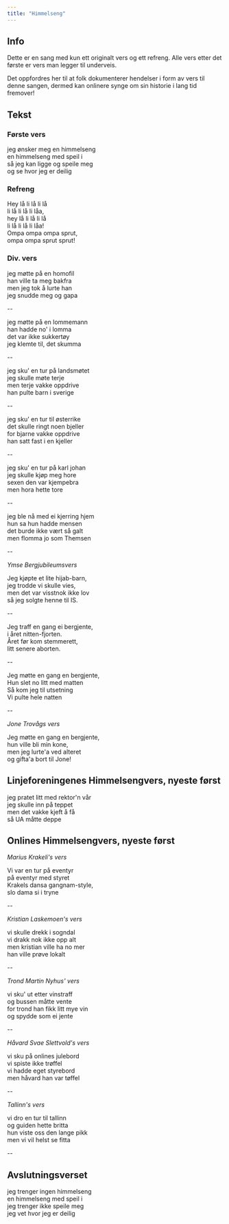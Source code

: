 ```yaml
---
title: "Himmelseng"
---
```


## Info

Dette er en sang med kun ett originalt vers og ett refreng. Alle vers etter det første er vers man legger til underveis.

Det oppfordres her til at folk dokumenterer hendelser i form av vers til denne sangen, dermed kan onlinere synge om sin historie i lang tid fremover!

## Tekst

### Første vers

jeg ønsker meg en himmelseng  
en himmelseng med speil i  
så jeg kan ligge og speile meg  
og se hvor jeg er deilig  

### Refreng

Hey lå li lå li lå  
li lå li lå li låa,  
hey lå li lå li lå  
li lå li lå li låa!  
Ompa ompa ompa sprut,  
ompa ompa sprut sprut!  

### Div. vers

jeg møtte på en homofil  
han ville ta meg bakfra  
men jeg tok å lurte han  
jeg snudde meg og gapa  

--

jeg møtte på en lommemann  
han hadde no' i lomma  
det var ikke sukkertøy  
jeg klemte til, det skumma  

--

jeg sku' en tur på landsmøtet  
jeg skulle møte terje  
men terje vakke oppdrive  
han pulte barn i sverige  

--

jeg sku' en tur til østerrike  
det skulle ringt noen bjeller  
for bjarne vakke oppdrive  
han satt fast i en kjeller  

--

jeg sku' en tur på karl johan  
jeg skulle kjøp meg hore  
sexen den var kjempebra  
men hora hette tore  

--

jeg ble nå med ei kjerring hjem  
hun sa hun hadde mensen  
det burde ikke vært så galt  
men flomma jo som Themsen

--
  
_Ymse Bergjubileumsvers_

Jeg kjøpte et lite hijab-barn,  
jeg trodde vi skulle vies,  
men det var visstnok ikke lov  
så jeg solgte henne til IS.  

--

Jeg traff en gang ei bergjente,  
i året nitten-fjorten.  
Året før kom stemmerett,  
litt senere aborten.  

--

Jeg møtte en gang en bergjente,   
Hun slet no litt med matten  
Så kom jeg til utsetning  
Vi pulte hele natten  

--

_Jone Trovågs vers_  

Jeg møtte en gang en bergjente,  
hun ville bli min kone,  
men jeg lurte'a ved alteret  
og gifta'a bort til Jone!  


## Linjeforeningenes Himmelsengvers, nyeste først

jeg pratet litt med rektor'n vår  
jeg skulle inn på teppet  
men det vakke kjeft å få  
så UA måtte deppe

## Onlines Himmelsengvers, nyeste først

_Marius Krakeli's vers_  

Vi var en tur på eventyr  
på eventyr med styret  
Krakels dansa gangnam-style,  
slo dama si i tryne  

--

_Kristian Laskemoen's vers_

vi skulle drekk i sogndal  
vi drakk nok ikke opp alt  
men kristian ville ha no mer  
han ville prøve lokalt  

--

_Trond Martin Nyhus' vers_  

vi sku' ut etter vinstraff  
og bussen måtte vente  
for trond han fikk litt mye vin  
og spydde som ei jente  

--

_Håvard Svae Slettvold's vers_  

vi sku på onlines julebord  
vi spiste ikke trøffel  
vi hadde eget styrebord  
men håvard han var tøffel  

--

_Tallinn's vers_

vi dro en tur til tallinn  
og guiden hette britta  
hun viste oss den lange pikk  
men vi vil helst se fitta

-- 

## Avslutningsverset

jeg trenger ingen himmelseng  
en himmelseng med speil i  
jeg trenger ikke speile meg  
jeg vet hvor jeg er deilig  